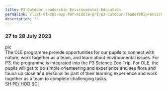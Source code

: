 ```yaml
---
title: P3 Outdoor Leadership Environmental Education
permalink: /list-of-zps-exp-for-middle-pri/p3-outdoor-leadership-environmental-education/
description: ""
---
```

### **27 to 28 July 2023**
pic<br>The OLE programme provide opportunities for our pupils to connect with nature, work together as a team, and learn about environmental issues. For P3, the programme is integrated into the P3 Science Zoo Trip. For OLE, the pupils will get to do simple orienteering and experience and see flora and fauna up close and personal as part of their learning experience and work together as a team to complete challenging tasks.<br>SH PE/ HOD SCI